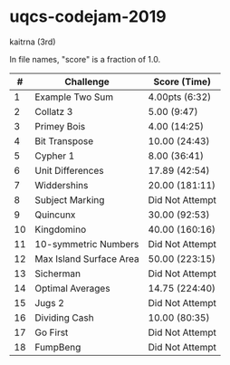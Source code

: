 # uqcs-codejam-2019
kaitrna (3rd)

In file names, "score" is a fraction of 1.0.

| # | Challenge | Score (Time) |
|---|-----------|--------------|
| 1 | Example Two Sum | 4.00pts (6:32) |
| 2 | Collatz 3 | 5.00 (9:47) |
| 3 | Primey Bois | 4.00 (14:25) |
| 4 | Bit Transpose | 10.00 (24:43) |
| 5 | Cypher 1 | 8.00 (36:41) |
| 6 | Unit Differences | 17.89 (42:54) |
| 7 | Widdershins | 20.00 (181:11) |
| 8 | Subject Marking | Did Not Attempt |
| 9 | Quincunx | 30.00 (92:53) |
| 10 | Kingdomino | 40.00 (160:16) |
| 11 | 10-symmetric Numbers | Did Not Attempt |
| 12 | Max Island Surface Area | 50.00 (223:15) |
| 13 | Sicherman | Did Not Attempt |
| 14 | Optimal Averages | 14.75 (224:40) |
| 15 | Jugs 2 | Did Not Attempt |
| 16 | Dividing Cash | 10.00 (80:35) |
| 17 | Go First | Did Not Attempt |
| 18 | FumpBeng | Did Not Attempt |
